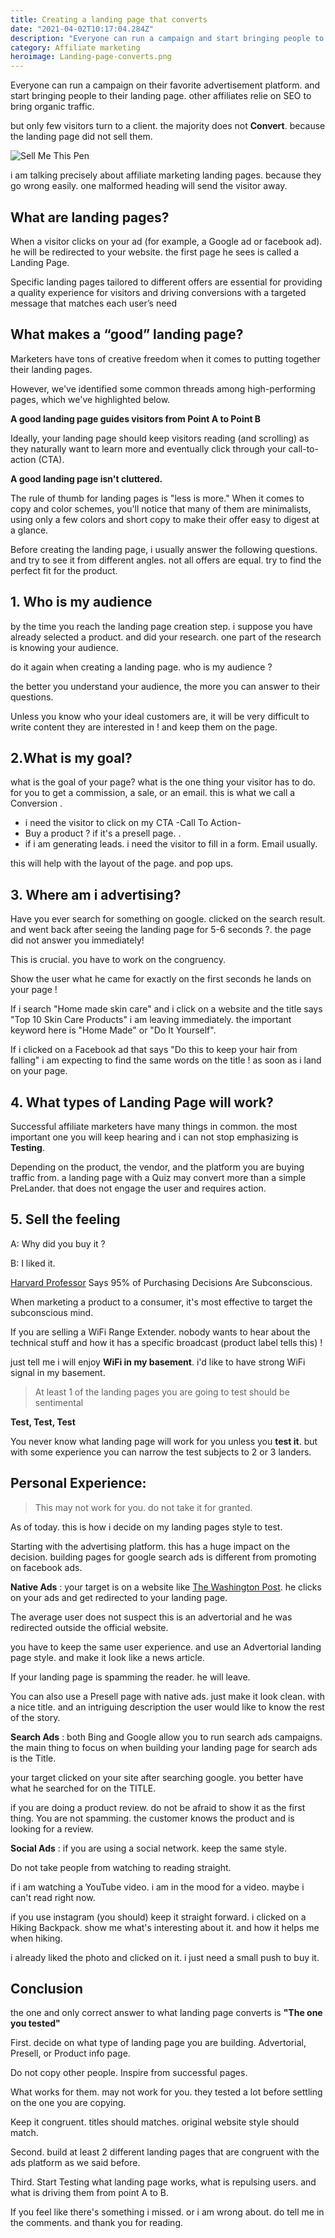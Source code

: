 ```yaml
---
title: Creating a landing page that converts
date: "2021-04-02T10:17:04.284Z"
description: "Everyone can run a campaign and start bringing people to their landing page. but only few visitors turn to a client. the majority does not Convert. because the landing page did not convince them"
category: Affiliate marketing
heroimage: Landing-page-converts.png
---
```


Everyone can run a campaign on their favorite advertisement platform. and start bringing people to their landing page. other affiliates relie on SEO to bring organic traffic.

but only few visitors turn to a client. the majority does not **Convert**. because the landing page did not sell them.

![Sell Me This Pen](./sell-me-this-pen.jpg)

i am talking precisely about affiliate marketing landing pages. because they go wrong easily. one malformed heading will send the visitor away.

## What are landing pages?

When a visitor clicks on your ad (for example, a Google ad or facebook ad). he will be redirected to your website. the first page he sees is called a Landing Page.

Specific landing pages tailored to different offers are essential for providing a quality experience for visitors and driving conversions with a targeted message that matches each user’s need

## What makes a “good” landing page?

Marketers have tons of creative freedom when it comes to putting together their landing pages.

However, we've identified some common threads among high-performing pages, which we've highlighted below.

**A good landing page guides visitors from Point A to Point B**

Ideally, your landing page should keep visitors reading (and scrolling) as they naturally want to learn more and eventually click through your call-to-action (CTA).

**A good landing page isn't cluttered.**

The rule of thumb for landing pages is "less is more." When it comes to copy and color schemes, you'll notice that many of them are minimalists, using only a few colors and short copy to make their offer easy to digest at a glance.

Before creating the landing page, i usually answer the following questions. and try to see it from different angles. not all offers are equal. try to find the perfect fit for the product.

## 1. Who is my audience

<!-- https://www.wordstream.com/blog/ws/2014/02/12/great-landing-pages -->

by the time you reach the landing page creation step. i suppose you have already selected a product. and did your research. one part of the research is knowing your audience.

do it again when creating a landing page. who is my audience ?

the better you understand your audience, the more you can answer to their questions.

Unless you know who your ideal customers are, it will be very difficult to write content they are interested in ! and keep them on the page.

## 2.What is my goal?

what is the goal of your page? what is the one thing your visitor has to do. for you to get a commission, a sale, or an email. this is what we call a Conversion .

- i need the visitor to click on my CTA -Call To Action-
- Buy a product ? if it's a presell page. .
- if i am generating leads. i need the visitor to fill in a form. Email usually.

this will help with the layout of the page. and pop ups.

## 3. Where am i advertising?

Have you ever search for something on google. clicked on the search result. and went back after seeing the landing page for 5-6 seconds ?. the page did not answer you immediately!

This is crucial. you have to work on the congruency.

Show the user what he came for exactly on the first seconds he lands on your page !

If i search "Home made skin care" and i click on a website and the title says "Top 10 Skin Care Products" i am leaving immediately. the important keyword here is "Home Made" or "Do It Yourself".

If i clicked on a Facebook ad that says "Do this to keep your hair from falling" i am expecting to find the same words on the title ! as soon as i land on your page.

## 4. What types of Landing Page will work?

Successful affiliate marketers have many things in common. the most important one you will keep hearing and i can not stop emphasizing is **Testing**.

Depending on the product, the vendor, and the platform you are buying traffic from. a landing page with a Quiz may convert more than a simple PreLander. that does not engage the user and requires action.

## 5. Sell the feeling

A: Why did you buy it ?

B: I liked it.

[Harvard Professor](https://www.inc.com/logan-chierotti/harvard-professor-says-95-of-purchasing-decisions-are-subconscious.html) Says 95% of Purchasing Decisions Are Subconscious.

When marketing a product to a consumer, it's most effective to target the subconscious mind.

If you are selling a WiFi Range Extender. nobody wants to hear about the technical stuff and how it has a specific broadcast (product label tells this) !

just tell me i will enjoy **WiFi in my basement**. i'd like to have strong WiFi signal in my basement.

> At least 1 of the landing pages you are going to test should be sentimental

**Test, Test, Test**

You never know what landing page will work for you unless you **test it**. but with some experience you can narrow the test subjects to 2 or 3 landers.

## Personal Experience:

> This may not work for you. do not take it for granted.

As of today. this is how i decide on my landing pages style to test.

Starting with the advertising platform. this has a huge impact on the decision. building pages for google search ads is different from promoting on facebook ads.

**Native Ads** : your target is on a website like [The Washington Post](https://www.washingtonpost.com/). he clicks on your ads and get redirected to your landing page.

The average user does not suspect this is an advertorial and he was redirected outside the official website.

you have to keep the same user experience. and use an Advertorial landing page style. and make it look like a news article.

If your landing page is spamming the reader. he will leave.

You can also use a Presell page with native ads. just make it look clean. with a nice title. and an intriguing description the user would like to know the rest of the story.

**Search Ads** : both Bing and Google allow you to run search ads campaigns. the main thing to focus on when building your landing page for search ads is the Title.

your target clicked on your site after searching google. you better have what he searched for on the TITLE.

if you are doing a product review. do not be afraid to show it as the first thing. You are not spamming.
the customer knows the product and is looking for a review.

**Social Ads** : if you are using a social network. keep the same style.

Do not take people from watching to reading straight.

if i am watching a YouTube video. i am in the mood for a video. maybe i can't read right now.

if you use instagram (you should) keep it straight forward. i clicked on a Hiking Backpack. show me what's interesting about it. and how it helps me when hiking.

i already liked the photo and clicked on it. i just need a small push to buy it.

## Conclusion

the one and only correct answer to what landing page converts is **"The one you tested"**

First. decide on what type of landing page you are building. Advertorial, Presell, or Product info page.

Do not copy other people. Inspire from successful pages.

What works for them. may not work for you. they tested a lot before settling on the one you are copying.

Keep it congruent. titles should matches. original website style should match.

Second. build at least 2 different landing pages that are congruent with the ads platform as we said before.

Third. Start Testing what landing page works, what is repulsing users. and what is driving them from point A to B.

If you feel like there's something i missed. or i am wrong about. do tell me in the comments. and thank you for reading.
